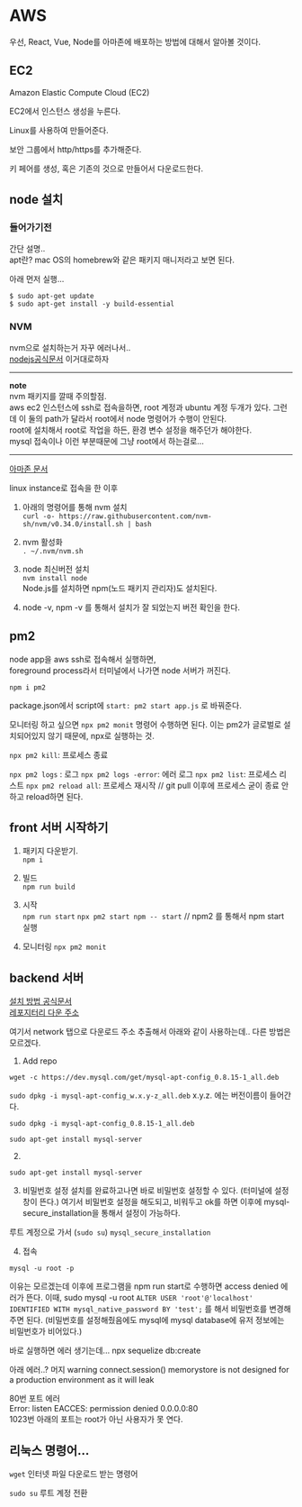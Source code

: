 # AWS

우선, React, Vue, Node를 아마존에 배포하는 방법에 대해서 알아볼 것이다.

## EC2

Amazon Elastic Compute Cloud (EC2)

EC2에서 인스턴스 생성을 누른다.

Linux를 사용하여 만들어준다. 

보안 그룹에서 http/https를 추가해준다.

키 페어를 생성, 혹은 기존의 것으로 만들어서 다운로드한다. 

## node 설치

### 들어가기전

간단 설명..   
apt란? 
mac OS의 homebrew와 같은 패키지 매니저라고 보면 된다.

아래 먼저 실행...
```
$ sudo apt-get update
$ sudo apt-get install -y build-essential
```
### NVM

nvm으로 설치하는거 자꾸 에러나서..   
[nodejs공식문서](https://github.com/nodesource/distributions/blob/master/README.md)
이거대로하자

---
**note**  
nvm 패키지를 깔때 주의할점.  
aws ec2 인스턴스에 ssh로 접속을하면, root 계정과 ubuntu 계정 두개가 있다. 그런데 이 둘의 path가 달라서 root에서 node 명령어가 수행이 안된다.  
root에 설치해서 root로 작업을 하든, 환경 변수 설정을 해주던가 해야한다.  
mysql 접속이나 이런 부분때문에 그냥 root에서 하는걸로...

---

[아마존 문서](https://docs.aws.amazon.com/ko_kr/sdk-for-javascript/v2/developer-guide/setting-up-node-on-ec2-instance.html)  

linux instance로 접속을 한 이후

1. 아래의 명령어를 통해 nvm 설치  
`curl -o- https://raw.githubusercontent.com/nvm-sh/nvm/v0.34.0/install.sh | bash`

2. nvm 활성화  
`. ~/.nvm/nvm.sh`
3. node 최신버전 설치  
`nvm install node`  
Node.js를 설치하면 npm(노드 패키지 관리자)도 설치된다.
4. node -v, npm -v 를 통해서 설치가 잘 되었는지 버전 확인을 한다.

## pm2

node app을 aws ssh로 접속해서 실행하면,   
foreground process라서 터미널에서 나가면 node 서버가 꺼진다.

`npm i pm2`

package.json에서 
script에 
`start: pm2 start app.js` 로 바꿔준다. 

모니터링 하고 싶으면 
`npx pm2 monit` 명령어 수행하면 된다.
이는 pm2가 글로벌로 설치되어있지 않기 때문에, npx로 실행하는 것.

`npx pm2 kill`: 프로세스 종료

 `npx pm2 logs` : 로그
 `npx pm2 logs -error`: 에러 로그
`npx pm2 list`: 프로세스 리스트
`npx pm2 reload all`: 프로세스 재시작 // git pull 이후에 프로세스 굳이 종료 안하고 reload하면 된다.
## front 서버 시작하기

1. 패키지 다운받기.  
`npm i`

2. 빌드  
`npm run build`

3. 시작  
`npm run start`
`npx pm2 start npm -- start`
// npm2 를 통해서 npm start 실행
4. 모니터링
`npx pm2 monit`

## backend 서버

[설치 방법 공식문서](https://dev.mysql.com/doc/mysql-apt-repo-quick-guide/en/)  
[레포지터리 다운 주소](https://dev.mysql.com/downloads/repo/apt)  

여기서 network 탭으로 다운로드 주소 추출해서 아래와 같이 사용하는데.. 다른 방법은 모르겠다. 
1. Add repo

`wget -c https://dev.mysql.com/get/mysql-apt-config_0.8.15-1_all.deb`

`sudo dpkg -i mysql-apt-config_w.x.y-z_all.deb`
x.y.z. 에는 버전이름이 들어간다. 

`sudo dpkg -i mysql-apt-config_0.8.15-1_all.deb`

`sudo apt-get install mysql-server`

2. 
`sudo apt-get install mysql-server`

3. 비밀번호 설정
설치를 완료하고나면 바로 비밀번호 설정할 수 있다. (터미널에 설정창이 뜬다.)
여기서 비밀번호 설정을 해도되고, 비워두고 ok를 하면 이후에 mysql-secure_installation을 통해서 설정이 가능하다. 

루트 계정으로 가서 (`sudo su`)
`mysql_secure_installation`

4. 접속

`mysql -u root -p`

이유는 모르겠는데 이후에 프로그램을 npm run start로 수행하면 access denied 에러가 뜬다. 
이때, sudo mysql -u root
`ALTER USER 'root'@'localhost' IDENTIFIED WITH mysql_native_password BY 'test';` 를 해서 비밀번호를 변경해주면 된다. (비밀번호를 설정해줬음에도 mysql에 mysql database에 유저 정보에는 비밀번호가 비어있다.)


바로 실행하면 에러 생기는데...
npx sequelize db:create

아래 에러..? 머지
warning connect.session() memorystore is not designed for a production environment as it will leak

80번 포트 에러  
Error: listen EACCES: permission denied 0.0.0.0:80  
1023번 아래의 포트는 root가 아닌 사용자가 못 연다. 

## 리눅스 명령어...

`wget` 인터넷 파일 다운로드 받는 명령어  

`sudo su` 루트 계정 전환
